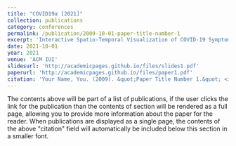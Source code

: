```yaml
---
title: "COVID19α [2021]"
collection: publications
category: conferences
permalink: /publication/2009-10-01-paper-title-number-1
excerpt: 'Interactive Spatio-Temporal Visualization of COVID-19 Symptoms through Tweet Analysis'
date: 2021-10-01
year: 2021
venue: 'ACM IUI'
slidesurl: 'http://academicpages.github.io/files/slides1.pdf'
paperurl: 'http://academicpages.github.io/files/paper1.pdf'
citation: 'Your Name, You. (2009). &quot;Paper Title Number 1.&quot; <i>Journal 1</i>. 1(1).'
---
```


The contents above will be part of a list of publications, if the user clicks the link for the publication than the contents of section will be rendered as a full page, allowing you to provide more information about the paper for the reader. When publications are displayed as a single page, the contents of the above "citation" field will automatically be included below this section in a smaller font.